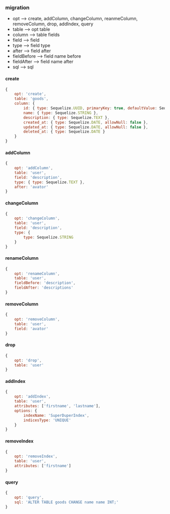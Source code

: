 ### migration

* opt --> create, addColumn, changeColumn, reanmeColumn, removeColumn, drop, addIndex, query
* table --> opt table
* column --> table fields
* field --> field
* type --> field type
* after --> field after
* fieldBefore --> field name before
* fieldAfter --> field name after
* sql --> sql

#### create

```javascript
{
    opt: 'create',
    table: 'goods',
    column: {
        id: { type: Sequelize.UUID, primaryKey: true, defaultValue: Sequelize.UUIDV1 },
        name: { type: Sequelize.STRING },
        description: { type: Sequelize.TEXT },
        created_at: { type: Sequelize.DATE, allowNull: false },
        updated_at: { type: Sequelize.DATE, allowNull: false },
        deleted_at: { type: Sequelize.DATE }
    }
}
```

#### addColumn

```javascript
{
    opt: 'addColumn',
    table: 'user',
    field: 'description',
    type: { type: Sequelize.TEXT },
    after: 'avator'
}
```

#### changeColumn

```javascript
{
    opt: 'changeColumn',
    table: 'user',
    field: 'description',
    type: {
        type: Sequelize.STRING
    }
}
```

#### renameColumn

```javascript
{
    opt: 'renameColumn',
    table: 'user',
    fieldBefore: 'description',
    fieldAfter: 'descriptions'
}
```

#### removeColumn

```javascript
{
    opt: 'removeColumn',
    table: 'user',
    field: 'avator'
}
```

#### drop

```javascript
{
    opt: 'drop',
    table: 'user'
}
```

#### addIndex

```javascript
{
    opt: 'addIndex',
    table: 'user',
    attributes: ['firstname', 'lastname'],
    options: {
        indexName: 'SuperDuperIndex',
        indicesType: 'UNIQUE'
    }
}
```

#### removeIndex

```javascript
{
    opt: 'removeIndex',
    table: 'user',
    attributes: ['firstname']
}
```

#### query

```javascript
{
    opt: 'query',
    sql: 'ALTER TABLE goods CHANGE name name INT;'
}
```